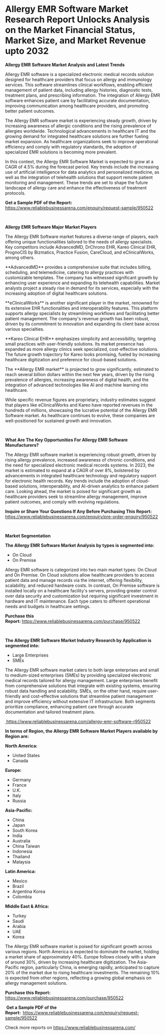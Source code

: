 <p><h1>Allergy EMR Software Market Research Report Unlocks Analysis on the Market Financial Status, Market Size, and Market Revenue upto 2032</h1></p><p><strong>Allergy EMR Software Market Analysis and Latest Trends</strong></p>
<p><p>Allergy EMR software is a specialized electronic medical records solution designed for healthcare providers that focus on allergy and immunology services. This software streamlines clinical workflows, enabling efficient management of patient data, including allergy histories, diagnostic tests, treatment plans, and prescribing information. The integration of Allergy EMR software enhances patient care by facilitating accurate documentation, improving communication among healthcare providers, and promoting better patient outcomes.</p><p>The Allergy EMR software market is experiencing steady growth, driven by increasing awareness of allergic conditions and the rising prevalence of allergies worldwide. Technological advancements in healthcare IT and the growing demand for integrated healthcare solutions are further fueling market expansion. As healthcare organizations seek to improve operational efficiency and comply with regulatory standards, the adoption of specialized EMR solutions is becoming more prevalent.</p><p>In this context, the Allergy EMR Software Market is expected to grow at a CAGR of 4.5% during the forecast period. Key trends include the increasing use of artificial intelligence for data analytics and personalized medicine, as well as the integration of telehealth solutions that support remote patient monitoring and management. These trends are set to shape the future landscape of allergy care and enhance the effectiveness of treatment protocols.</p></p>
<p><strong>Get a Sample PDF of the Report:&nbsp;</strong> <a href="https://www.reliablebusinessarena.com/enquiry/request-sample/950522?utm_campaign=2889&utm_medium=2&utm_source=Github&utm_content=ia&utm_term=06032025&utm_id=allergy-emr-software">https://www.reliablebusinessarena.com/enquiry/request-sample/950522</a></p>
<p>&nbsp;</p>
<p><strong>Allergy EMR Software Major Market Players</strong></p>
<p><p>The Allergy EMR Software market features a diverse range of players, each offering unique functionalities tailored to the needs of allergy specialists. Key competitors include AdvancedMD, DrChrono EHR, Kareo Clinical EHR, PrognoCIS by Bizmatics, Practice Fusion, CareCloud, and eClinicalWorks, among others.</p><p>**AdvancedMD** provides a comprehensive suite that includes billing, scheduling, and telemedicine, catering to allergy practices with customizable templates. The company has witnessed significant growth by enhancing user experience and expanding its telehealth capabilities. Market analysts project a steady rise in demand for its services, especially with the increasing adoption of digital healthcare solutions.</p><p>**eClinicalWorks** is another significant player in the market, renowned for its extensive EHR functionalities and interoperability features. This platform supports allergy specialists by streamlining workflows and facilitating better patient management. The company's revenue growth has been robust, driven by its commitment to innovation and expanding its client base across various specialties.</p><p>**Kareo Clinical EHR** emphasizes simplicity and accessibility, targeting small practices with user-friendly solutions. Its market presence has expanded as more allergy clinics seek specialized, cost-effective solutions. The future growth trajectory for Kareo looks promising, fueled by increasing healthcare digitization and preference for cloud-based solutions.</p><p>The **Allergy EMR market** is projected to grow significantly, estimated to reach several billion dollars within the next few years, driven by the rising prevalence of allergies, increasing awareness of digital health, and the integration of advanced technologies like AI and machine learning into healthcare.</p><p>While specific revenue figures are proprietary, industry estimates suggest that players like eClinicalWorks and Kareo have reported revenues in the hundreds of millions, showcasing the lucrative potential of the Allergy EMR Software market. As healthcare continues to evolve, these companies are well-positioned for sustained growth and innovation.</p></p>
<p>&nbsp;</p>
<p><strong>What Are The Key Opportunities For Allergy EMR Software Manufacturers?</strong></p>
<p><p>The Allergy EMR software market is experiencing robust growth, driven by rising allergy prevalence, increased awareness of chronic conditions, and the need for specialized electronic medical records systems. In 2023, the market is estimated to expand at a CAGR of over 8%, bolstered by advancements in integrated healthcare technology and regulatory support for electronic health records. Key trends include the adoption of cloud-based solutions, interoperability, and AI-driven analytics to enhance patient care. Looking ahead, the market is poised for significant growth as healthcare providers seek to streamline allergy management, improve patient outcomes, and comply with evolving regulations.</p></p>
<p><strong>Inquire or Share Your Questions If Any Before Purchasing This Report:</strong> <a href="https://www.reliablebusinessarena.com/enquiry/pre-order-enquiry/950522?utm_campaign=2889&utm_medium=2&utm_source=Github&utm_content=ia&utm_term=06032025&utm_id=allergy-emr-software">https://www.reliablebusinessarena.com/enquiry/pre-order-enquiry/950522</a></p>
<p>&nbsp;</p>
<p><strong>Market Segmentation</strong></p>
<p><strong>The Allergy EMR Software Market Analysis by types is segmented into:</strong></p>
<p><ul><li>On Cloud</li><li>On Premise</li></ul></p>
<p><p>Allergy EMR software is categorized into two main market types: On Cloud and On Premise. On Cloud solutions allow healthcare providers to access patient data and manage records via the internet, offering flexibility, scalability, and reduced hardware costs. In contrast, On Premise software is installed locally on a healthcare facility's servers, providing greater control over data security and customization but requiring significant investment in hardware and IT maintenance. Each type caters to different operational needs and budgets in healthcare settings.</p></p>
<p><strong>Purchase this Report:&nbsp;</strong><a href="https://www.reliablebusinessarena.com/purchase/950522?utm_campaign=2889&utm_medium=2&utm_source=Github&utm_content=ia&utm_term=06032025&utm_id=allergy-emr-software">https://www.reliablebusinessarena.com/purchase/950522</a></p>
<p>&nbsp;</p>
<p><strong>The Allergy EMR Software Market Industry Research by Application is segmented into:</strong></p>
<p><ul><li>Large Enterprises</li><li>SMEs</li></ul></p>
<p><p>The Allergy EMR software market caters to both large enterprises and small to medium-sized enterprises (SMEs) by providing specialized electronic medical records tailored for allergy management. Large enterprises benefit from comprehensive solutions that integrate with existing systems, ensuring robust data handling and scalability. SMEs, on the other hand, require user-friendly and cost-effective solutions that streamline patient management and improve efficiency without extensive IT infrastructure. Both segments prioritize compliance, enhancing patient care through accurate documentation and tailored treatment plans.</p></p>
<p><a href="https://www.reliablebusinessarena.com/allergy-emr-software-r950522?utm_campaign=2889&utm_medium=2&utm_source=Github&utm_content=ia&utm_term=06032025&utm_id=allergy-emr-software">&nbsp;https://www.reliablebusinessarena.com/allergy-emr-software-r950522</a></p>
<p><strong>In terms of Region, the Allergy EMR Software Market Players available by Region are:</strong></p>
<p>
    <p> <strong> North America: </strong>
        <ul>
            <li>United States</li>
            <li>Canada</li>
        </ul>
        </p> 
    <p> <strong> Europe: </strong>
        <ul>
            <li>Germany</li>
            <li>France</li>
            <li>U.K.</li>
            <li>Italy</li>
            <li>Russia</li>
        </ul>
        </p> 
    <p> <strong> Asia-Pacific: </strong>
        <ul>
            <li>China</li>
            <li>Japan</li>
            <li>South Korea</li>
            <li>India</li>
            <li>Australia</li>
            <li>China Taiwan</li>
            <li>Indonesia</li>
            <li>Thailand</li>
            <li>Malaysia</li>
        </ul>
        </p> 
    <p> <strong> Latin America: </strong>
        <ul>
            <li>Mexico</li>
            <li>Brazil</li>
            <li>Argentina Korea</li>
            <li>Colombia</li>
        </ul>
        </p> 
    <p> <strong> Middle East & Africa: </strong>
        <ul>
            <li>Turkey</li>
            <li>Saudi</li>
            <li>Arabia</li>
            <li>UAE</li>
            <li>Korea</li>
        </ul>
    </p>
    </p>
<p><p>The Allergy EMR software market is poised for significant growth across various regions. North America is expected to dominate the market, holding a market share of approximately 40%. Europe follows closely with a share of around 30%, driven by increasing healthcare digitization. The Asia-Pacific region, particularly China, is emerging rapidly, anticipated to capture 20% of the market due to rising healthcare investments. The remaining 10% is expected from other regions, reflecting a growing global emphasis on allergy management solutions.</p></p>
<p><strong>Purchase this Report: </strong><a href="https://www.reliablebusinessarena.com/purchase/950522?utm_campaign=2889&utm_medium=2&utm_source=Github&utm_content=ia&utm_term=06032025&utm_id=allergy-emr-software">https://www.reliablebusinessarena.com/purchase/950522</a></p>
<p>&nbsp;<strong>Get a Sample PDF of the Report:&nbsp;&nbsp;</strong><a href="https://www.reliablebusinessarena.com/enquiry/request-sample/950522?utm_campaign=2889&utm_medium=2&utm_source=Github&utm_content=ia&utm_term=06032025&utm_id=allergy-emr-software">https://www.reliablebusinessarena.com/enquiry/request-sample/950522</a></p>
<p><strong></strong></p>
<p>Check more reports on <a href="https://www.reliablebusinessarena.com/?utm_campaign=2889&utm_medium=2&utm_source=Github&utm_content=ia&utm_term=06032025&utm_id=allergy-emr-software">https://www.reliablebusinessarena.com/</a></p>